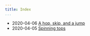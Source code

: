 ```yaml
---
title: Index
...
```


* <date datetime=2020-04-06>2020-04-06</date>
  [A hop, skip, and a jump](a-hop-skip-and-a-jump)
* <date datetime=2020-04-05>2020-04-05</date>
  [Spinning tops](spinning-tops)
